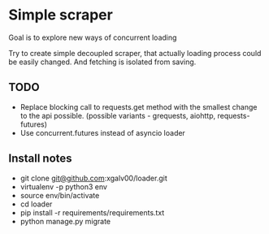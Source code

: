 # Simple scraper 

Goal is to explore new ways of concurrent loading

Try to create simple decoupled scraper, that actually loading process could be easily changed.
And fetching is isolated from saving.



## TODO

- Replace blocking call to requests.get method with the smallest change to the api possible. (possible variants - grequests, aiohttp, requests-futures)
- Use concurrent.futures instead of asyncio loader

## Install notes

- git clone git@github.com:xgalv00/loader.git
- virtualenv -p python3 env
- source env/bin/activate
- cd loader
- pip install -r requirements/requirements.txt
- python manage.py migrate